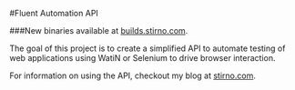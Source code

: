#Fluent Automation API

###New binaries available at [builds.stirno.com](http://builds.stirno.com/fluentautomation/).

The goal of this project is to create a simplified API to automate testing of web applications using WatiN or Selenium to drive browser interaction.

For information on using the API, checkout my blog at [stirno.com](http://www.stirno.com/).